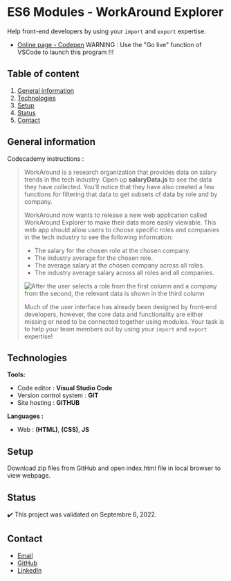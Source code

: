# ES6 Modules - WorkAround Explorer

Help front-end developers by using your  `import`  and  `export`  expertise.
- [Online page - Codepen](https://codepen.io/ByronMike/pen/eYrXBNM)
WARNING : Use the "Go live" function of VSCode to launch this program !!!

## Table of content
1. [General information](#General-information)
2. [Technologies](#Technologies)
3. [Setup](#Setup)
4. [Status](#Status)
5. [Contact](#Contact)

## General information

Codecademy instructions :
> WorkAround is a research organization that provides data on salary trends in the tech industry. Open up  **salaryData.js**  to see the data they have collected. You’ll notice that they have also created a few functions for filtering that data to get subsets of data by role and by company.
> 
> WorkAround now wants to release a new web application called WorkAround Explorer to make their data more easily viewable. This web app should allow users to choose specific roles and companies in the tech industry to see the following information:
> 
> -   The salary for the chosen role at the chosen company.
> -   The industry average for the chosen role.
> -   The average salary at the chosen company across all roles.
> -   The industry average salary across all roles and all companies.
> 
> ![After the user selects a role from the first column and a company from the second, the relevant data is shown in the third column](https://static-assets.codecademy.com/Courses/Learn-JavaScript/Modules/WorkAround%20Explorer%20Demo.gif)
> 
> Much of the user interface has already been designed by front-end developers, however, the core data and functionality are either missing or need to be connected together using modules. Your task is to help your team members out by using your  `import`  and  `export`  expertise!

## Technologies
**Tools:**
 * Code editor : **Visual Studio Code**
 * Version control system : **GIT**
 * Site hosting : **GITHUB**
  
**Languages :**
 * Web : **(HTML)**, **(CSS)**, **JS**
 
## Setup
Download zip files from GitHub and open index.html file in local browser to view webpage.

## Status
:heavy_check_mark: This project was validated on Septembre 6, 2022.

## Contact
* [Email](mailto:auger.michaell@gmail.com)
* [GitHub](https://github.com/ByronMike)
* [LinkedIn](https://www.linkedin.com/in/auger-michael/)